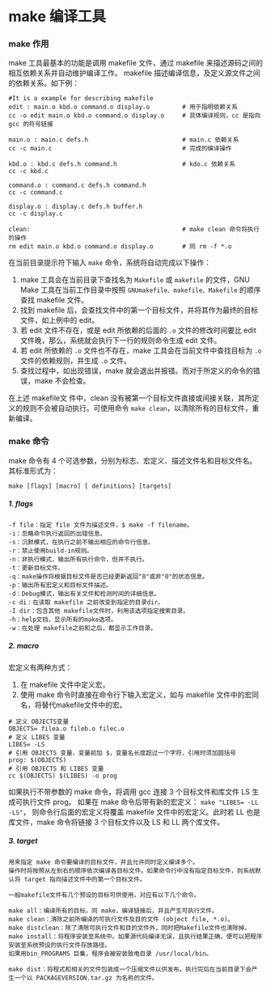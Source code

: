 make 编译工具
===

### make 作用

make 工具最基本的功能是调用 makefile 文件，通过 makefile 来描述源码之间的相互依赖关系并自动维护编译工作。
makefile 描述编译信息，及定义源文件之间的依赖关系。如下例：

```
#It is a example for describing makefile
edit : main.o kbd.o command.o display.o         # 用于指明依赖关系
cc -o edit main.o kbd.o command.o display.o     # 具体编译规则，cc 是指向 gcc 的符号链接

main.o : main.c defs.h                          # main.c 依赖关系
cc -c main.c                                    # 完成的编译操作

kbd.o : kbd.c defs.h command.h                  # kdo.c 依赖关系
cc -c kbd.c

command.o : command.c defs.h command.h
cc -c command.c

display.o : display.c defs.h buffer.h
cc -c display.c

clean:                                          # make clean 命令将执行的操作
rm edit main.o kbd.o command.o display.o        # 同 rm -f *.o
```

在当前目录提示符下输入 `make` 命令，系统将自动完成以下操作：

1. make 工具会在当前目录下查找名为 `Makefile` 或 `makefile` 的文件，GNU Make 工具在当前工作目录中按照  `GNUmakefile、makefile、Makefile` 的顺序查找 makefile 文件。
2. 找到 makefile 后，会查找文件中的第一个目标文件，并将其作为最终的目标文件，如上例中的 edit。
3. 若 edit 文件不存在，或是 edit 所依赖的后面的 `.o` 文件的修改时间要比 edit 文件晚，那么，系统就会执行下一行的规则命令生成 edit 文件。
4. 若 edit 所依赖的 `.o` 文件也不存在，make 工具会在当前文件中查找目标为 `.o` 文件的依赖规则，并生成 `.o` 文件。
5. 查找过程中，如出现错误，make 就会退出并报错。而对于所定义的命令的错误，make 不会检查。

在上述 makefile文 件中，clean 没有被第一个目标文件直接或间接关联，其所定义的规则不会被自动执行。可使用命令 `make clean`，以清除所有的目标文件，重新编译。

### make 命令

make 命令有 4 个可选参数，分别为标志、宏定义、描述文件名和目标文件名。其标准形式为：

```
make [flags] [macro] [ definitions] [targets]
```

##### 1. flags

```
-f file：指定 file 文件为描述文件，$ make -f filename。
-i：忽略命令执行返回的出错信息。
-s：沉默模式，在执行之前不输出相应的命令行信息。
-r：禁止使用build-in规则。
-n：非执行模式，输出所有执行命令，但并不执行。
-t：更新目标文件。
-q：make操作将根据目标文件是否已经更新返回"0"或非"0"的状态信息。
-p：输出所有宏定义和目标文件描述。
-d：Debug模式，输出有关文件和检测时间的详细信息。
-c di：在读取 makefile 之前改变到指定的目录dir。
-I dir：包含其他 makefile文件时，利用该选项指定搜索目录。
-h：help文挡，显示所有的make选项。
-w：在处理 makefile之前和之后，都显示工作目录。
```

##### 2. macro

宏定义有两种方式：

1. 在 makefile 文件中定义宏，
2. 使用 make 命令时直接在命令行下输入宏定义，如与 makefile 文件中的宏同名，将替代makefile文件中的宏。

```
# 定义 OBJECTS变量
OBJECTS= filea.o fileb.o filec.o
# 定义 LIBES 变量
LIBES= -LS
# 引用 OBJECTS 变量，变量前加 $，变量名长度超过一个字符，引用时须加圆括号
prog: $(OBJECTS)
# 引用 OBJECTS 和 LIBES 变量
cc $(OBJECTS) $(LIBES) -o prog
```

如果执行不带参数的 make 命令，将调用 gcc 连接 3 个目标文件和库文件 LS 生成可执行文件 prog。
如果在 make 命令后带有新的宏定义： `make "LIBES= -LL -LS"`，
则命令行后面的宏定义将覆盖 makefile 文件中的宏定义。此时若 LL 也是库文件，make 命令将链接 3 个目标文件以及 LS 和 LL 两个库文件。

##### 3. target

```
用来指定 make 命令要编译的目标文件，并且允许同时定义编译多个。
操作时将按照从左到右的顺序依次编译各目标文件。如果命令行中没有指定目标文件，则系统默认将 target 指向描述文件中的第一个目标文件。

一般makefile文件有几个预设的目标可供使用，对应有以下几个命令。

make all：编译所有的目标。同 make，编译链接后，并且产生可执行文件。
make clean：清除之前所编译的可执行文件及目的文件 (object file, *.o)。
make distclean：除了清除可执行文件和目的文件外，同时把Makefile文件也清除掉。
make install：将程序安装至系统中。如果源代码编译无误，且执行结果正确，便可以把程序安装至系统预设的执行文件存放路径。
如果用bin_PROGRAMS 巨集，程序会被安装致电目录 /usr/local/bin。

make dist：将程式和相关的文件包装成一个压缩文件以供发布。执行完后在当前目录下会产生一个以 PACKAGEVERSION.tar.gz 为名称的文件。

```
